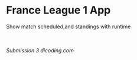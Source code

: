 <h1>France League 1 App</h1>
<p>Show match scheduled,and standings with runtime</p>
<br>
<br>
<i>Submission 3 dicoding.com</i>
